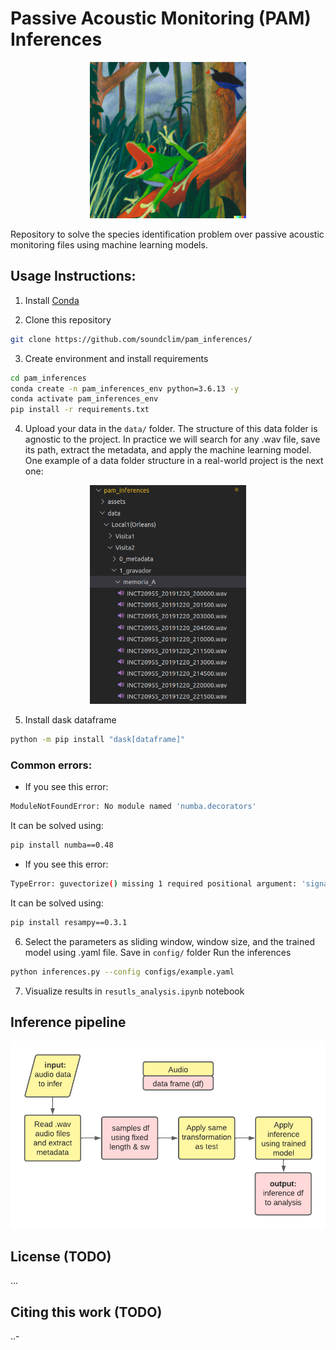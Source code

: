 # Passive Acoustic Monitoring (PAM) Inferences

<div align="center">
<img class="img-fluid" src="assets/frog_shouting,_Henri_Rousseau_painting.png" alt="img-verification" width="250" height="250">
</div>

Repository to solve the species identification problem over passive acoustic monitoring files using machine learning models.


## Usage Instructions:

1. Install [Conda](http://conda.io/)

2. Clone this repository

```bash
git clone https://github.com/soundclim/pam_inferences/
```

3. Create environment and install requirements

```bash
cd pam_inferences
conda create -n pam_inferences_env python=3.6.13 -y
conda activate pam_inferences_env
pip install -r requirements.txt
```
4. Upload your data in the `data/` folder. The structure of this data folder is agnostic to the project. In practice we will search for any .wav file, save its path, extract the metadata, and apply the machine learning model. One example of a data folder structure in a real-world project is the next one:

<div align="center">
<img class="img-fluid" src="assets/orleans_data_structure.png" alt="img-verification" width="250" height="350">
</div>

5. Install dask dataframe
```bash
python -m pip install "dask[dataframe]" 
```

### Common errors:

- If you see this error:
```bash
ModuleNotFoundError: No module named 'numba.decorators'
```
It can be solved using:
```bash
pip install numba==0.48
```
- If you see this error:
```bash
TypeError: guvectorize() missing 1 required positional argument: 'signature'
```
It can be solved using:
```bash
pip install resampy==0.3.1
```
6. Select the parameters as sliding window, window size, and the trained model using .yaml file. Save in `config/` folder Run the inferences 

```bash
python inferences.py --config configs/example.yaml
```

7. Visualize results in `resutls_analysis.ipynb` notebook


## Inference pipeline

<div align="center">
<img class="img-fluid" src="assets/pipeline.png" alt="img-verification" >
</div>

## License (TODO)

...


## Citing this work (TODO)

..-
